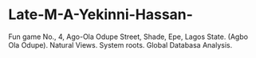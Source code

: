 # Late-M-A-Yekinni-Hassan-
Fun game 
No., 4, Ago-Ola Odupe Street, Shade, Epe, Lagos State. (Agbo Ola Odupe). 
Natural Views. 
System roots. 
Global Databasa Analysis. 
